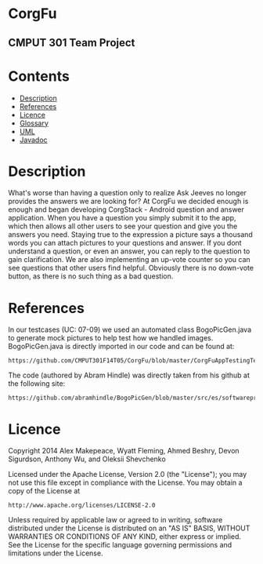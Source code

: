 CorgFu
======

CMPUT 301 Team Project
----------------------

Contents
=======

* [Description](#description)
* [References](#references)
* [Licence](#licence)
* [Glossary](/CorgFu.wiki/Glossary.md)
* [UML](/App/doc/CorgFu_UML_diagram.png)
* [Javadoc](https://raw.githubusercontent.com/CMPUT301F14T05/CorgFu/master/App/doc/index.html)

Description
=======

What's worse than having a question only to realize Ask Jeeves no longer provides the answers we are looking for? At CorgFu we decided enough is enough and began developing CorgStack - Android question and answer application. When you have a question you simply submit it to the app, which then allows all other users to see your question and give you the answers you need. Staying true to the expression a picture says a thousand words you can attach pictures to your questions and answer. If you dont understand a question, or even an answer, you can reply to the question to gain clarification. We are also implementing an up-vote counter so you can see questions that other users find helpful. Obviously there is no down-vote button, as there is no such thing as a bad question.
 
References
=======

In our testcases (UC: 07-09) we used an automated class BogoPicGen.java to 
generate mock pictures to help test how we handled images. 
BogoPicGen.java is directly imported in our code and can be found at:

    https://github.com/CMPUT301F14T05/CorgFu/blob/master/CorgFuAppTestingTest/src/ca/ualberta/cs/corgfuapp/test/BogoPicGen.java

The code (authored by Abram Hindle) was directly taken from his github at the following site:
   
    https://github.com/abramhindle/BogoPicGen/blob/master/src/es/softwareprocess/bogopicgen/BogoPicGen.java 

Licence
=======

Copyright 2014 Alex Makepeace, Wyatt Fleming, Ahmed Beshry, Devon Sigurdson,
	       Anthony Wu, and Oleksii Shevchenko

Licensed under the Apache License, Version 2.0 (the "License");
you may not use this file except in compliance with the License.
You may obtain a copy of the License at

    http://www.apache.org/licenses/LICENSE-2.0

Unless required by applicable law or agreed to in writing, software
distributed under the License is distributed on an "AS IS" BASIS,
WITHOUT WARRANTIES OR CONDITIONS OF ANY KIND, either express or implied.
See the License for the specific language governing permissions and
limitations under the License.
